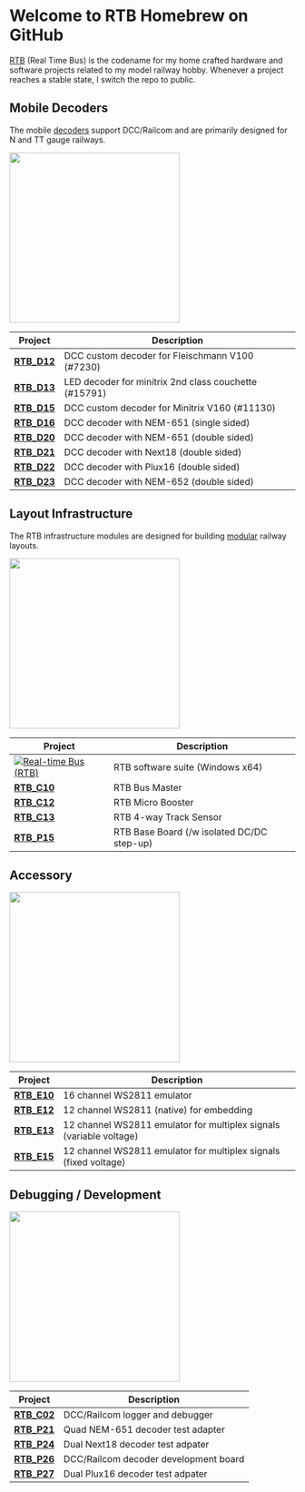 # Welcome to RTB Homebrew on GitHub

[RTB](https://rtb4dcc.de) (Real Time Bus) is the codename for my home crafted hardware and software projects related to my model railway hobby. Whenever a project reaches a stable state, I switch the repo to public.

## Mobile Decoders
The mobile [decoders](https://rtb4dcc.de/hardware/decoder/) support DCC/Railcom and are primarily designed for N and TT gauge railways.

<img src="https://rtb4dcc.de/wp-content/uploads/2023/10/un_Wow4.jpg" width=300>

| Project  | Description |
| --- | --- |
| **[RTB_D12](https://github.com/git4dcc/RTB_D12)** | DCC custom decoder for Fleischmann V100 (#7230) |
| **[RTB_D13](https://github.com/git4dcc/RTB_D13)** | LED decoder for minitrix 2nd class couchette (#15791) |
| **[RTB_D15](https://github.com/git4dcc/RTB_D15)** | DCC custom decoder for Minitrix V160 (#11130) |
| **[RTB_D16](https://github.com/git4dcc/RTB_D16)** | DCC decoder with NEM-651 (single sided) |
| **[RTB_D20](https://github.com/git4dcc/RTB_D20)** | DCC decoder with NEM-651 (double sided) |
| **[RTB_D21](https://github.com/git4dcc/RTB_D21)** | DCC decoder with Next18 (double sided) |
| **[RTB_D22](https://github.com/git4dcc/RTB_D22)** | DCC decoder with Plux16 (double sided) |
| **[RTB_D23](https://github.com/git4dcc/RTB_D23)** | DCC decoder with NEM-652 (double sided) |

## Layout Infrastructure
The RTB  infrastructure modules are designed for building [modular](https://rtb4dcc.de/concept/topologies/) railway layouts.

<img src="https://rtb4dcc.de/wp-content/uploads/2024/11/un_Examples1-768x469.jpg" width=300>


| Project  | Description |
| --- | --- |
| [![Real-time Bus (RTB)](https://img.shields.io/badge/RTB_suite-66FF33)](https://github.com/git4dcc/RTB_suite) | RTB software suite (Windows x64) |
| **[RTB_C10](https://github.com/git4dcc/RTB_C10)** | RTB Bus Master |
| **[RTB_C12](https://github.com/git4dcc/RTB_C12)** | RTB Micro Booster |
| **[RTB_C13](https://github.com/git4dcc/RTB_C13)** | RTB 4-way Track Sensor |
| **[RTB_P15](https://github.com/git4dcc/RTB_P15)** | RTB Base Board (/w isolated DC/DC step-up)|

## Accessory
<img src="https://rtb4dcc.de/wp-content/uploads/2023/10/un_Wow7.jpg" width=300>

| Project  | Description |
| --- | --- |
| **[RTB_E10](https://github.com/git4dcc/RTB_E10)** | 16 channel WS2811 emulator |
| **[RTB_E12](https://github.com/git4dcc/RTB_E12)** | 12 channel WS2811 (native) for embedding |
| **[RTB_E13](https://github.com/git4dcc/RTB_E13)** | 12 channel WS2811 emulator for multiplex signals (variable voltage) |
| **[RTB_E15](https://github.com/git4dcc/RTB_E15)** | 12 channel WS2811 emulator for multiplex signals (fixed voltage) |

## Debugging / Development
<img src="https://rtb4dcc.de/wp-content/uploads/2024/10/RTB_lab1.jpg" width=300>

| Project  | Description |
| --- | --- |
| **[RTB_C02](https://github.com/git4dcc/RTB_C02)** | DCC/Railcom logger and debugger |
| **[RTB_P21](https://github.com/git4dcc/RTB_P21)** | Quad NEM-651 decoder test adapter |
| **[RTB_P24](https://github.com/git4dcc/RTB_P24)** | Dual Next18 decoder test adpater |
| **[RTB_P26](https://github.com/git4dcc/RTB_P26)** | DCC/Railcom decoder development board |
| **[RTB_P27](https://github.com/git4dcc/RTB_P27)** | Dual Plux16 decoder test adpater |
